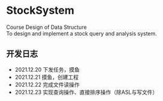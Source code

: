 # StockSystem
Course Design of Data Structure  
To design and implement a stock query and analysis system.

## 开发日志
- 2021.12.20 下发任务，摸鱼
- 2021.12.21 摸鱼，创建工程
- 2021.12.22 完成文件读操作
- 2021.12.23 实现查询操作、直接排序操作（除ASL与写文件）
